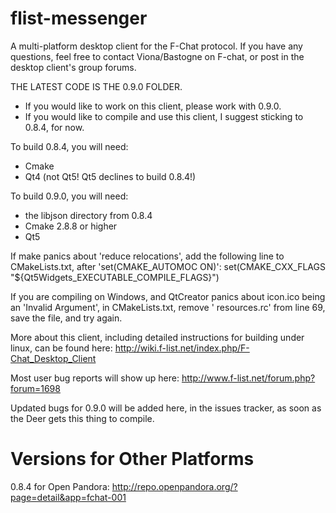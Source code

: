 flist-messenger
===============

A multi-platform desktop client for the F-Chat protocol. If you have any questions, feel free to contact Viona/Bastogne on F-chat, or post in the desktop client's group forums.

THE LATEST CODE IS THE 0.9.0 FOLDER. 
- If you would like to work on this client, please work with 0.9.0. 
- If you would like to compile and use this client, I suggest sticking to 0.8.4, for now.

To build 0.8.4, you will need:
- Cmake
- Qt4 (not Qt5! Qt5 declines to build 0.8.4!)

To build 0.9.0, you will need:
- the libjson directory from 0.8.4
- Cmake 2.8.8 or higher
- Qt5

If make panics about 'reduce relocations', add the following line to CMakeLists.txt, after 'set(CMAKE_AUTOMOC ON)':
  set(CMAKE_CXX_FLAGS "${Qt5Widgets_EXECUTABLE_COMPILE_FLAGS}")
  
If you are compiling on Windows, and QtCreator panics about icon.ico being an 'Invalid Argument', in CMakeLists.txt, remove ' resources.rc' from line 69, save the file, and try again.

More about this client, including detailed instructions for building under linux, can be found here: http://wiki.f-list.net/index.php/F-Chat_Desktop_Client

Most user bug reports will show up here: http://www.f-list.net/forum.php?forum=1698

Updated bugs for 0.9.0 will be added here, in the issues tracker, as soon as the Deer gets this thing to compile. 

Versions for Other Platforms
==============
0.8.4 for Open Pandora: http://repo.openpandora.org/?page=detail&app=fchat-001
